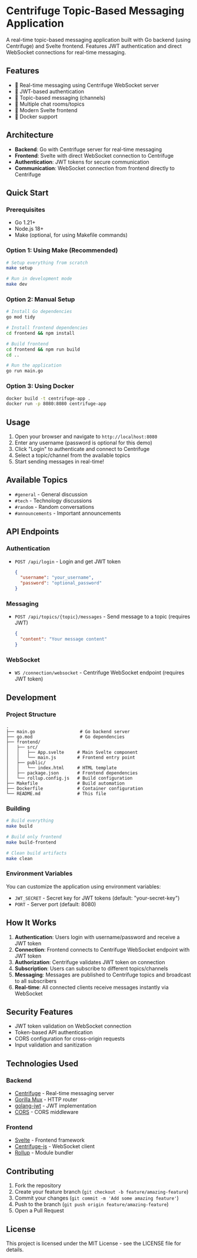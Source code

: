 # Centrifuge Topic-Based Messaging Application

A real-time topic-based messaging application built with Go backend (using Centrifuge) and Svelte frontend. Features JWT authentication and direct WebSocket connections for real-time messaging.

## Features

- 🚀 Real-time messaging using Centrifuge WebSocket server
- 🔐 JWT-based authentication
- 📨 Topic-based messaging (channels)
- 💬 Multiple chat rooms/topics
- 🎨 Modern Svelte frontend
- 🐳 Docker support

## Architecture

- **Backend**: Go with Centrifuge server for real-time messaging
- **Frontend**: Svelte with direct WebSocket connection to Centrifuge
- **Authentication**: JWT tokens for secure communication
- **Communication**: WebSocket connection from frontend directly to Centrifuge

## Quick Start

### Prerequisites

- Go 1.21+
- Node.js 18+
- Make (optional, for using Makefile commands)

### Option 1: Using Make (Recommended)

```bash
# Setup everything from scratch
make setup

# Run in development mode
make dev
```

### Option 2: Manual Setup

```bash
# Install Go dependencies
go mod tidy

# Install frontend dependencies
cd frontend && npm install

# Build frontend
cd frontend && npm run build
cd ..

# Run the application
go run main.go
```

### Option 3: Using Docker

```bash
docker build -t centrifuge-app .
docker run -p 8080:8080 centrifuge-app
```

## Usage

1. Open your browser and navigate to `http://localhost:8080`
2. Enter any username (password is optional for this demo)
3. Click "Login" to authenticate and connect to Centrifuge
4. Select a topic/channel from the available topics
5. Start sending messages in real-time!

## Available Topics

- `#general` - General discussion
- `#tech` - Technology discussions
- `#random` - Random conversations
- `#announcements` - Important announcements

## API Endpoints

### Authentication

- `POST /api/login` - Login and get JWT token
  ```json
  {
    "username": "your_username",
    "password": "optional_password"
  }
  ```

### Messaging

- `POST /api/topics/{topic}/messages` - Send message to a topic (requires JWT)
  ```json
  {
    "content": "Your message content"
  }
  ```

### WebSocket

- `WS /connection/websocket` - Centrifuge WebSocket endpoint (requires JWT token)

## Development

### Project Structure

```
.
├── main.go                 # Go backend server
├── go.mod                  # Go dependencies
├── frontend/
│   ├── src/
│   │   ├── App.svelte     # Main Svelte component
│   │   └── main.js        # Frontend entry point
│   ├── public/
│   │   └── index.html     # HTML template
│   ├── package.json       # Frontend dependencies
│   └── rollup.config.js   # Build configuration
├── Makefile               # Build automation
├── Dockerfile             # Container configuration
└── README.md              # This file
```

### Building

```bash
# Build everything
make build

# Build only frontend
make build-frontend

# Clean build artifacts
make clean
```

### Environment Variables

You can customize the application using environment variables:

- `JWT_SECRET` - Secret key for JWT tokens (default: "your-secret-key")
- `PORT` - Server port (default: 8080)

## How It Works

1. **Authentication**: Users login with username/password and receive a JWT token
2. **Connection**: Frontend connects to Centrifuge WebSocket endpoint with JWT token
3. **Authorization**: Centrifuge validates JWT token on connection
4. **Subscription**: Users can subscribe to different topics/channels
5. **Messaging**: Messages are published to Centrifuge topics and broadcast to all subscribers
6. **Real-time**: All connected clients receive messages instantly via WebSocket

## Security Features

- JWT token validation on WebSocket connection
- Token-based API authentication
- CORS configuration for cross-origin requests
- Input validation and sanitization

## Technologies Used

### Backend
- [Centrifuge](https://github.com/centrifugal/centrifuge) - Real-time messaging server
- [Gorilla Mux](https://github.com/gorilla/mux) - HTTP router
- [golang-jwt](https://github.com/golang-jwt/jwt) - JWT implementation
- [CORS](https://github.com/rs/cors) - CORS middleware

### Frontend
- [Svelte](https://svelte.dev/) - Frontend framework
- [Centrifuge-js](https://github.com/centrifugal/centrifuge-js) - WebSocket client
- [Rollup](https://rollupjs.org/) - Module bundler

## Contributing

1. Fork the repository
2. Create your feature branch (`git checkout -b feature/amazing-feature`)
3. Commit your changes (`git commit -m 'Add some amazing feature'`)
4. Push to the branch (`git push origin feature/amazing-feature`)
5. Open a Pull Request

## License

This project is licensed under the MIT License - see the LICENSE file for details.